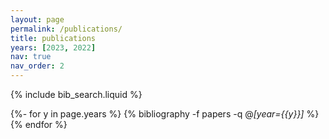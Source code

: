 ```yaml
---
layout: page
permalink: /publications/
title: publications
years: [2023, 2022]
nav: true
nav_order: 2
---
```


<!-- _pages/publications.md -->

<!-- Bibsearch Feature -->

{% include bib_search.liquid %}

<div class="publications">

{%- for y in page.years %}
  {% bibliography -f papers -q @*[year={{y}}]* %}
{% endfor %}

</div>
